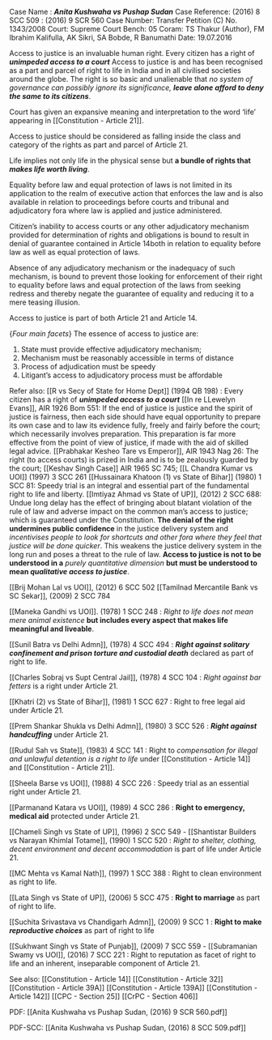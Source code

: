 Case Name : ***Anita Kushwaha vs Pushap Sudan***
Case Reference: (2016) 8 SCC 509 : (2016) 9 SCR 560
Case Number: Transfer Petition (C) No. 1343/2008
Court: Supreme Court
Bench: 05
Coram: TS Thakur (Author), FM Ibrahim Kalifulla, AK Sikri, SA Bobde, R Banumathi
Date: 19.07.2016

Access to justice is an invaluable human right.
Every citizen has a right of ***unimpeded access to a court***
Access to justice is and has been recognised as a part and parcel of right to life in India and in all civilised societies around the globe.
The right is so basic and unalienable that *no system of governance can possibly ignore its significance, **leave alone afford to deny the same to its citizens***.

Court has given an expansive meaning and interpretation to the word ‘life’ appearing in [[Constitution - Article 21]].

Access to justice should be considered as falling inside the class and category of the rights as part and parcel of Article 21.

Life implies not only life in the physical sense but **a bundle of rights that *makes life worth living***.

Equality before law and equal protection of laws is not limited in its application to the realm of executive action that enforces the law and is also available in relation to proceedings before courts and tribunal and adjudicatory fora where law is applied and justice administered.

Citizen’s inability to access courts or any other adjudicatory mechanism provided for determination of rights and obligations is bound to result in denial of guarantee contained in Article 14both in relation to equality before law as well as equal protection of laws.

Absence of any adjudicatory mechanism or the inadequacy of such mechanism, is bound to prevent those looking for enforcement of their right to equality before laws and equal protection of the laws from seeking redress and thereby negate the guarantee of equality and reducing it to a mere teasing illusion.

Access to justice is part of both Article 21 and Article 14.

{*Four main facets*} The essence of access to justice are:
1. State must provide effective adjudicatory mechanism;
2. Mechanism must be reasonably accessible in terms of distance
3. Process of adjudication must be speedy
4. Litigant’s access to adjudicatory process must be affordable

Refer also:
[[R vs Secy of State for Home Dept]] (1994 QB 198) : Every citizen has a right of ***unimpeded access to a court***
[[In re LLewelyn Evans]], AIR 1926 Bom 551: If the end of justice is justice and the spirit of justice is fairness, then each side should have equal opportunity to prepare its own case and to law its evidence fully, freely and fairly before the court; which necessarily involves preparation. This preparation is far more effective from the point of view of justice, if made with the aid of skilled legal advice.
[[Prabhakar Kesheo Tare vs Emperor]], AIR 1943 Nag 26: The right (to access courts) is prized in India and is to be zealously guarded by the court; [[Keshav Singh Case]] AIR 1965 SC 745; [[L Chandra Kumar vs UOI]] (1997) 3 SCC 261
[[Hussainara Khatoon (1) vs State of Bihar]] (1980) 1 SCC 81: Speedy trial is an integral and essential part of the fundamental right to life and liberty.
[[Imtiyaz Ahmad vs State of UP]], (2012) 2 SCC 688: Undue long delay has the effect of bringing about blatant violation of the rule of law and adverse impact on the common man’s access to justice; which is guaranteed under the Constitution. **The denial of the right undermines public confidence** in the justice delivery system and *incentivises people to look for shortcuts and other fora where they feel  that justice will be done quicker*. This weakens the justice delivery system in the long run and poses a threat to the rule of law. **Access to justice is not to be understood in a** *purely quantitative dimension* **but must be understood to mean *qualitative access to justice***. 

[[Brij Mohan Lal vs UOI]], (2012) 6 SCC 502
[[Tamilnad Mercantile Bank vs SC Sekar]], (2009) 2 SCC 784

[[Maneka Gandhi vs UOI]]. (1978) 1 SCC 248 : *Right to life does not mean mere animal existence* **but includes every aspect that makes life meaningful and liveable**.

[[Sunil Batra vs Delhi Admn]], (1978) 4 SCC 494 : ***Right against solitary confinement and prison torture and custodial death*** declared as part of right to life.

[[Charles Sobraj vs Supt Central Jail]], (1978) 4 SCC 104 : *Right against bar fetters* is a right under Article 21.

[[Khatri (2) vs State of Bihar]], (1981) 1 SCC 627 : Right to free legal aid under Article 21.

[[Prem Shankar Shukla vs Delhi Admn]], (1980) 3 SCC 526 : ***Right against handcuffing*** under Article 21.

[[Rudul Sah vs State]], (1983) 4 SCC 141 : Right to *compensation for illegal and unlawful detention is a right to life* under [[Constitution - Article 14]] and [[Constitution - Article 21]].

[[Sheela Barse vs UOI]], (1988) 4 SCC 226 : Speedy trial as an essential right under Article 21.

[[Parmanand Katara vs UOI]], (1989) 4 SCC 286 : **Right to emergency, medical aid** protected under Article 21.

[[Chameli Singh vs State of UP]], (1996) 2 SCC 549 - [[Shantistar Builders vs Narayan Khimlal Totame]], (1990) 1 SCC 520 : *Right to shelter, clothing, decent environment and decent accommodation* is part of life under Article 21.

[[MC Mehta vs Kamal Nath]], (1997) 1 SCC 388 : Right to clean environment as right to life.

[[Lata Singh vs State of UP]], (2006) 5 SCC 475 : **Right to marriage** as part of right to life.

[[Suchita Srivastava vs Chandigarh Admn]], (2009) 9 SCC 1 : **Right to make *reproductive choices*** as part of right to life

[[Sukhwant Singh vs State of Punjab]], (2009) 7 SCC 559 - [[Subramanian Swamy vs UOI]], (2016) 7 SCC 221 : Right to reputation as facet of right to life and an inherent, inseparable component of Article 21.


See also:
[[Constitution - Article 14]]
[[Constitution - Article 32]] 
[[Constitution - Article 39A]]
[[Constitution - Article 139A]] 
[[Constitution - Article 142]] 
[[CPC - Section 25]]
[[CrPC - Section 406]]

PDF:
[[Anita Kushwaha vs Pushap Sudan, (2016) 9 SCR 560.pdf]]

PDF-SCC:
[[Anita Kushwaha vs Pushap Sudan, (2016) 8 SCC 509.pdf]]